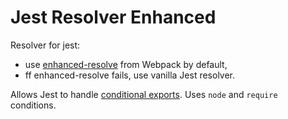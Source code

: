 # Jest Resolver Enhanced

Resolver for jest:
- use [enhanced-resolve](https://www.npmjs.com/package/enhanced-resolve) from Webpack by default,
- ff enhanced-resolve fails, use vanilla Jest resolver.

Allows Jest to handle [conditional exports](https://nodejs.org/api/packages.html#packages_conditional_exports).
Uses `node` and `require` conditions.